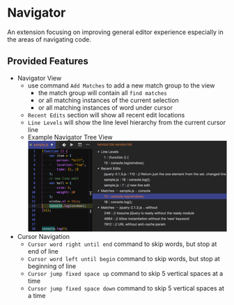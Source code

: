 # Navigator

An extension focusing on improving general editor experience especially in the areas of navigating code.


## Provided Features
- Navigator View
  - use command `Add Matches` to add a new match group to the view
    - the match group will contain all `find matches` 
    - or all matching instances of the current selection
    - or all matching instances of word under cursor
  - `Recent Edits` section will show all recent edit locations
  - `Line Levels` will show the line level hierarchy from the current cursor line
  - Example Navigator Tree View ![ScreenShot](doc-images/FindMatches.png)
- Cursor Navigation
  - `Cursor word right until end`  command to skip words, but stop at end of line
  - `Cursor word left until begin` command to skip words, but stop at beginning of line
  - `Cursor jump fixed space up`   command to skip 5 vertical spaces at a time
  - `Cursor jump fixed space down` command to skip 5 vertical spaces at a time



